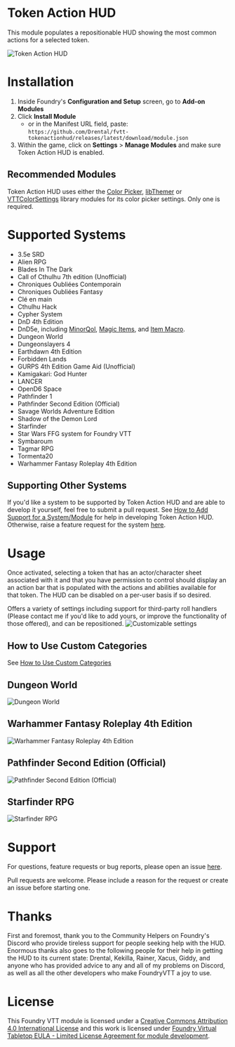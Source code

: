 # Token Action HUD

This module populates a repositionable HUD showing the most common actions for a selected token.

![Token Action HUD](.github/readme/tah-dnd5e.gif)

# Installation

1. Inside Foundry's **Configuration and Setup** screen, go to **Add-on Modules**
2. Click **Install Module**
    - or in the Manifest URL field, paste: `https://github.com/Drental/fvtt-tokenactionhud/releases/latest/download/module.json`
3. Within the game, click on **Settings** > **Manage Modules** and make sure Token Action HUD is enabled.

## Recommended Modules
Token Action HUD uses either the [Color Picker](https://foundryvtt.com/packages/color-picker), [libThemer](https://foundryvtt.com/packages/lib-themer) or [VTTColorSettings](https://foundryvtt.com/packages/colorsettings) library modules for its color picker settings. Only one is required.

# Supported Systems

- 3.5e SRD
- Alien RPG
- Blades In The Dark
- Call of Cthulhu 7th edition (Unofficial)
- Chroniques Oubliées Contemporain
- Chroniques Oubliées Fantasy
- Clé en main
- Cthulhu Hack
- Cypher System
- DnD 4th Edition
- DnD5e, including [MinorQol](https://gitlab.com/tposney/minor-qol), [Magic Items](https://gitlab.com/riccisi/foundryvtt-magic-items/), and [Item Macro](https://github.com/Kekilla0/Item-Macro).
- Dungeon World
- Dungeonslayers 4
- Earthdawn 4th Edition
- Forbidden Lands
- GURPS 4th Edition Game Aid (Unofficial)
- Kamigakari: God Hunter
- LANCER
- OpenD6 Space
- Pathfinder 1
- Pathfinder Second Edition (Official)
- Savage Worlds Adventure Edition
- Shadow of the Demon Lord
- Starfinder
- Star Wars FFG system for Foundry VTT
- Symbaroum
- Tagmar RPG
- Tormenta20
- Warhammer Fantasy Roleplay 4th Edition

## Supporting Other Systems
If you'd like a system to be supported by Token Action HUD and are able to develop it yourself, feel free to submit a pull request. See [How to Add Support for a System/Module](adding_systems.md) for help in developing Token Action HUD. Otherwise, raise a feature request for the system [here](https://github.com/Drental/fvtt-tokenactionhud/issues).

# Usage

Once activated, selecting a token that has an actor/character sheet associated with it and that you have permission to control should display an an action bar that is populated with the actions and abilities available for that token. The HUD can be disabled on a per-user basis if so desired.

Offers a variety of settings including support for third-party roll handlers (Please contact me if you'd like to add yours, or improve the functionality of those offered), and can be repositioned.
![Customizable settings](.github/readme/tah-settings_and_repositioning.gif)

## How to Use Custom Categories

See [How to Use Custom Categories](custom_categories.md)

## Dungeon World

![Dungeon World](.github/readme/tah-dungeonworld.gif)

## Warhammer Fantasy Roleplay 4th Edition

![Warhammer Fantasy Roleplay 4th Edition](.github/readme/tah-wfrp.gif)

## Pathfinder Second Edition (Official)

![Pathfinder Second Edition (Official)](.github/readme/tah-pf2e.gif)

## Starfinder RPG

![Starfinder RPG](.github/readme/tah-sfrpg.gif)

# Support

For questions, feature requests or bug reports, please open an issue [here](https://github.com/Drental/fvtt-tokenactionhud/issues).

Pull requests are welcome. Please include a reason for the request or create an issue before starting one.

# Thanks

First and foremost, thank you to the Community Helpers on Foundry's Discord who provide tireless support for people seeking help with the HUD.
Enormous thanks also goes to the following people for their help in getting the HUD to its current state: Drental, Kekilla, Rainer, Xacus, Giddy, and anyone who has provided advice to any and all of my problems on Discord, as well as all the other developers who make FoundryVTT a joy to use.

# License

This Foundry VTT module is licensed under a [Creative Commons Attribution 4.0 International License](https://creativecommons.org/licenses/by/4.0/) and this work is licensed under [Foundry Virtual Tabletop EULA - Limited License Agreement for module development](https://foundryvtt.com/article/license/).
